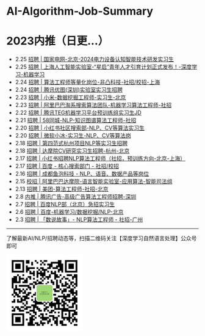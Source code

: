 # AI-Algorithm-Job-Summary
# 2023内推（日更...）
- 2.25 [招聘 | 国家电网-北京-2024电力设备认知智能技术研发实习生](https://mp.weixin.qq.com/s/a9jbhzAWWG_R8QAgydi_GQ)
- 2.25 [招聘 | 上海人工智能实验室-“星启”青年人才引育计划正式发布！-深度学习-机器学习](https://mp.weixin.qq.com/s/KebQOOLEZun91p7ZGsaW4Q)
- 2.24 [招聘 | 算法工程师等量化岗位-非凸科技-社招/校招-上海](https://mp.weixin.qq.com/s/Fc1TW846p1DQ8sndI_LSFg)
- 2.24 [招聘 | 腾讯优图(深圳)实验室实习生招聘](https://mp.weixin.qq.com/s/_4ZeQoq_ch110iev78ZC9g)
- 2.23 [招聘 | 小米-数据挖掘工程师-实习生-北京](https://mp.weixin.qq.com/s/st8T7n6hE7D7SaSGynjL-Q)
- 2.23 [招聘 | 阿里巴巴淘系搜索算法团队-机器学习算法工程师-社招](https://mp.weixin.qq.com/s/e0wygyE0bpn8_4TauAS98w)
- 2.22 [招聘 | 腾讯TEG机器学习平台预训练组实习生JD](https://mp.weixin.qq.com/s/mgUHycAfCGo16gGKiRMdBg)
- 2.21 [招聘 | 58同城-NLP-知识图谱算法工程师-社招](https://mp.weixin.qq.com/s/dNimoglqy-j8ha_0zwgqVQ)
- 2.20 [招聘 | 小红书社区搜索部-NLP、CV等算法实习生](https://mp.weixin.qq.com/s/EGp8O1UYfsV7IEr2REqO8A)
- 2.20 [招聘 | 微软小冰-实习生-NLP、CV等算法岗](https://mp.weixin.qq.com/s/ORcyGG7jLIJD0_HAyzI2Qg)
- 2.18 [招聘 | 第四范式杭州项目NLP等实习生招聘](https://mp.weixin.qq.com/s/6EZl8_3-zDsXMAm4RFt5EA)
- 2.18 [招聘 | 达摩院CV研究实习生招聘-杭州-北京](https://mp.weixin.qq.com/s/1fspot_IKshxBm14KzmjhQ)
- 2.17 [招聘 | 小红书招聘NLP算法工程师（社招，预训练方向-北京-上海）](https://mp.weixin.qq.com/s/BmDo14pC685CGX4MVLlX-g)
- 2.17 [招聘 | 百度 - 核心搜索部门 - 社招/校招](https://mp.weixin.qq.com/s/EEZ0BTPof3YS2PcAP_w7pw)
- 2.16 [招聘 | 成都鱼泡科技 - NLP、语音、数据产品等岗位](https://mp.weixin.qq.com/s/Z80PYn4h_LH8RXQKRqr4BQ)
- 2.15 [校招 | 阿里巴巴达摩院-语言智能实验室-应用算法-智能司法组](https://mp.weixin.qq.com/s/AbDXNuZBwL8t9FZBIVGLog)
- 2.13 [招聘 | 美团-算法工程师-社招-北京](https://mp.weixin.qq.com/s/4qKV9fhEtFX9ii5BcSf9iA)
- 2.8 [内推 | 腾讯广告-高级广告算法工程师招聘-深圳](https://mp.weixin.qq.com/s/91-BWaa7k640T9vDoMLYxQ)
- 2.7 [招聘 | 百度NLP部（北京）急招实习生](https://mp.weixin.qq.com/s/3fxvojbadIKaHdZRpCvkQw)
- 2.6 [招聘 | 百度-机器学习/数据挖掘/NLP-北京](https://mp.weixin.qq.com/s/6AaSRlod7kFeSCUpMRs6rQ)
- 2.3 [招聘 | 「数说故事」- NLP算法工程师 - 社招-广州](https://mp.weixin.qq.com/s/PwIXUfm8jK-Ogq5ZkIPcTw)


---
了解最新AI/NLP/招聘动态等，扫描二维码关注【深度学习自然语言处理】公众号即可
<!--![](img/公众号二维码.jpg)-->
<img src="img/公众号二维码.jpg" width = "200" height = "200" alt="每天推送NLP等先关知识~" align=center />
